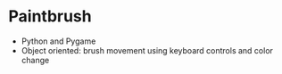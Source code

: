 # Paintbrush
- Python and Pygame
- Object oriented: brush movement using keyboard controls and color change
